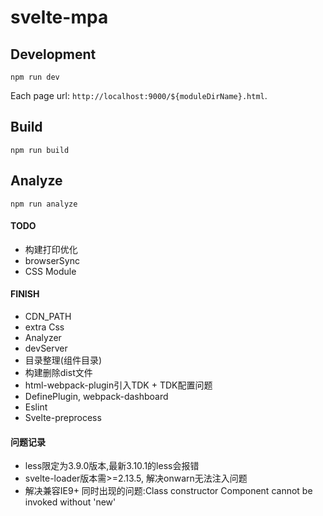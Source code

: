 # svelte-mpa

## Development

```shell
npm run dev
```

Each page url: `http://localhost:9000/${moduleDirName}.html`.

## Build

```shell
npm run build
```

## Analyze

```shell
npm run analyze
```

#### TODO
- 构建打印优化
- browserSync
- CSS Module

#### FINISH
- CDN_PATH
- extra Css
- Analyzer
- devServer
- 目录整理(组件目录)
- 构建删除dist文件
- html-webpack-plugin引入TDK + TDK配置问题
- DefinePlugin, webpack-dashboard
- Eslint
- Svelte-preprocess

#### 问题记录
- less限定为3.9.0版本,最新3.10.1的less会报错
- svelte-loader版本需>=2.13.5, 解决onwarn无法注入问题
- 解决兼容IE9+ 同时出现的问题:Class constructor Component cannot be invoked without 'new'
